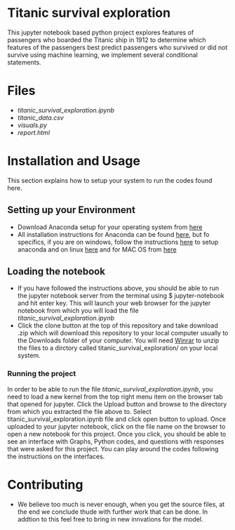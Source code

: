 # Titanic survival exploration

This jupyter notebook based python project explores features of passengers who boarded the Titanic ship in 1912 to determine which features of the passengers best predict passengers who survived or did not survive using machine learning, we implement several conditional statements.

# Files

- _titanic_survival_exploration.ipynb_
- _titanic_data.csv_
- _visuals.py_
- _report.html_

# Installation and Usage

This section explains how to setup your system to run the codes found here.

## Setting up your Environment

- Download Anaconda setup for your operating system from [here](https://www.continuum.io/downloads)
- All installation instructions for Anaconda can be found [here](https://docs.continuum.io/anaconda/install), but fo specifics, if you are on windows, follow the instructions [here](https://docs.continuum.io/anaconda/install#anaconda-for-windows-install) to setup anaconda and on linux [here](https://docs.continuum.io/anaconda/install#linux-install) and for MAC OS from [here](https://docs.continuum.io/anaconda/install#anaconda-for-os-x-graphical-install)

## Loading the notebook

- If you have followed the instructions above, you should be able to run the jupyter notebook server from the terminal using $ jupyter-notebook and hit enter key. This will launch your web browser for the jupyter notebook from which you will load the file _titanic_survival_exploration.ipynb_
- Click the clone button at the top of this repository and take download .zip which will download this repository to your local computer usually to the Downloads folder of your computer. You will need [Winrar](http://www.win-rar.com/predownload.html?&L=0) to unzip the files to a dirctory called titanic_survival_exploration/ on your local system.

### Running the project

In order to be able to run the file _titanic_survival_exploration.ipynb_, you need to load a new kernel from the top right menu item on the browser tab that opened for jupyter. Click the Upload button and browse to the directory from which you extracted the file above to. Select titanic_survival_exploration.ipynb file and click open button to upload. Once uploaded to your jupyter notebook, click on the file name on the browser to open a new notebook for this project. Once you click, you should be able to see an interface with Graphs, Python codes, and questions with responses that were asked for this project. You can play around the codes following the instructions on the interfaces.

# Contributing

- We believe too much is never enough, when you get the source files, at the end we conclude thude with further work that can be done. In addtion to this feel free to bring in new innvations for the model.

